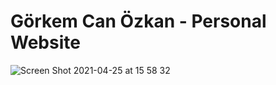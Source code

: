 # Görkem Can Özkan - Personal Website

![Screen Shot 2021-04-25 at 15 58 32](https://user-images.githubusercontent.com/71969715/115994161-805f8b00-a5de-11eb-9f1c-006cdbaa6ee4.png)
